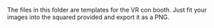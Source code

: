 The files in this folder are templates for the VR con booth.  Just fit your images into the squared provided and export it as a PNG.  